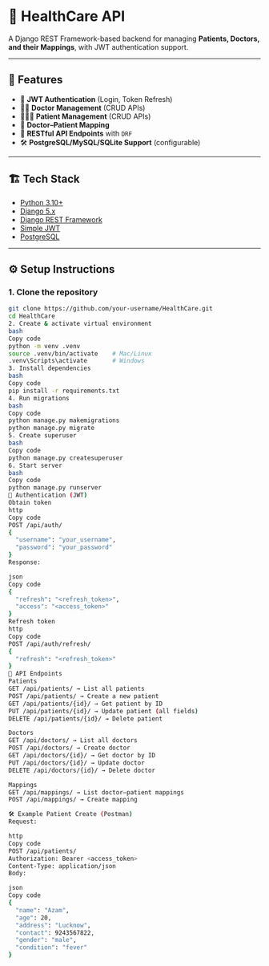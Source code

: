 # 🏥 HealthCare API

A Django REST Framework-based backend for managing **Patients, Doctors, and their Mappings**, with JWT authentication support.

---

## 🚀 Features

- 🔐 **JWT Authentication** (Login, Token Refresh)  
- 👨‍⚕️ **Doctor Management** (CRUD APIs)  
- 🧑‍🤝‍🧑 **Patient Management** (CRUD APIs)  
- 🔗 **Doctor–Patient Mapping**  
- 📑 **RESTful API Endpoints** with `DRF`  
- 🛠 **PostgreSQL/MySQL/SQLite Support** (configurable)  

---

## 🏗 Tech Stack

- [Python 3.10+](https://www.python.org/)  
- [Django 5.x](https://www.djangoproject.com/)  
- [Django REST Framework](https://www.django-rest-framework.org/)  
- [Simple JWT](https://django-rest-framework-simplejwt.readthedocs.io/en/latest/)  
- [PostgreSQL](https://www.postgresql.org/)

---

## ⚙️ Setup Instructions

### 1. Clone the repository
```bash
git clone https://github.com/your-username/HealthCare.git
cd HealthCare
2. Create & activate virtual environment
bash
Copy code
python -m venv .venv
source .venv/bin/activate    # Mac/Linux
.venv\Scripts\activate       # Windows
3. Install dependencies
bash
Copy code
pip install -r requirements.txt
4. Run migrations
bash
Copy code
python manage.py makemigrations
python manage.py migrate
5. Create superuser
bash
Copy code
python manage.py createsuperuser
6. Start server
bash
Copy code
python manage.py runserver
🔑 Authentication (JWT)
Obtain token
http
Copy code
POST /api/auth/
{
  "username": "your_username",
  "password": "your_password"
}
Response:

json
Copy code
{
  "refresh": "<refresh_token>",
  "access": "<access_token>"
}
Refresh token
http
Copy code
POST /api/auth/refresh/
{
  "refresh": "<refresh_token>"
}
📌 API Endpoints
Patients
GET /api/patients/ → List all patients
POST /api/patients/ → Create a new patient
GET /api/patients/{id}/ → Get patient by ID
PUT /api/patients/{id}/ → Update patient (all fields)
DELETE /api/patients/{id}/ → Delete patient

Doctors
GET /api/doctors/ → List all doctors
POST /api/doctors/ → Create doctor
GET /api/doctors/{id}/ → Get doctor by ID
PUT /api/doctors/{id}/ → Update doctor
DELETE /api/doctors/{id}/ → Delete doctor

Mappings
GET /api/mappings/ → List doctor–patient mappings
POST /api/mappings/ → Create mapping

🛠 Example Patient Create (Postman)
Request:

http
Copy code
POST /api/patients/
Authorization: Bearer <access_token>
Content-Type: application/json
Body:

json
Copy code
{
  "name": "Azam",
  "age": 20,
  "address": "Lucknow",
  "contact": 9243567822,
  "gender": "male",
  "condition": "fever"
}
